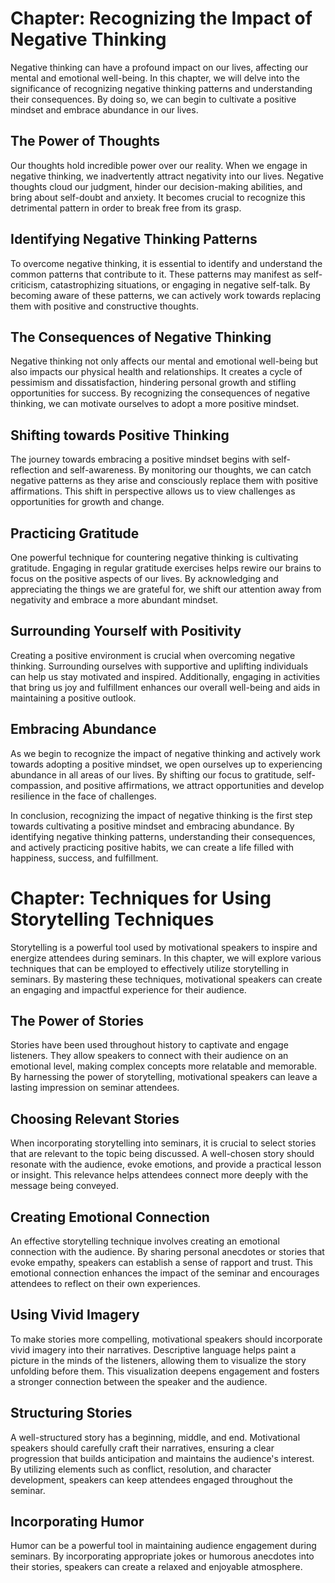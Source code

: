 Chapter: Recognizing the Impact of Negative Thinking
====================================================

Negative thinking can have a profound impact on our lives, affecting our mental and emotional well-being. In this chapter, we will delve into the significance of recognizing negative thinking patterns and understanding their consequences. By doing so, we can begin to cultivate a positive mindset and embrace abundance in our lives.

The Power of Thoughts
---------------------

Our thoughts hold incredible power over our reality. When we engage in negative thinking, we inadvertently attract negativity into our lives. Negative thoughts cloud our judgment, hinder our decision-making abilities, and bring about self-doubt and anxiety. It becomes crucial to recognize this detrimental pattern in order to break free from its grasp.

Identifying Negative Thinking Patterns
--------------------------------------

To overcome negative thinking, it is essential to identify and understand the common patterns that contribute to it. These patterns may manifest as self-criticism, catastrophizing situations, or engaging in negative self-talk. By becoming aware of these patterns, we can actively work towards replacing them with positive and constructive thoughts.

The Consequences of Negative Thinking
-------------------------------------

Negative thinking not only affects our mental and emotional well-being but also impacts our physical health and relationships. It creates a cycle of pessimism and dissatisfaction, hindering personal growth and stifling opportunities for success. By recognizing the consequences of negative thinking, we can motivate ourselves to adopt a more positive mindset.

Shifting towards Positive Thinking
----------------------------------

The journey towards embracing a positive mindset begins with self-reflection and self-awareness. By monitoring our thoughts, we can catch negative patterns as they arise and consciously replace them with positive affirmations. This shift in perspective allows us to view challenges as opportunities for growth and change.

Practicing Gratitude
--------------------

One powerful technique for countering negative thinking is cultivating gratitude. Engaging in regular gratitude exercises helps rewire our brains to focus on the positive aspects of our lives. By acknowledging and appreciating the things we are grateful for, we shift our attention away from negativity and embrace a more abundant mindset.

Surrounding Yourself with Positivity
------------------------------------

Creating a positive environment is crucial when overcoming negative thinking. Surrounding ourselves with supportive and uplifting individuals can help us stay motivated and inspired. Additionally, engaging in activities that bring us joy and fulfillment enhances our overall well-being and aids in maintaining a positive outlook.

Embracing Abundance
-------------------

As we begin to recognize the impact of negative thinking and actively work towards adopting a positive mindset, we open ourselves up to experiencing abundance in all areas of our lives. By shifting our focus to gratitude, self-compassion, and positive affirmations, we attract opportunities and develop resilience in the face of challenges.

In conclusion, recognizing the impact of negative thinking is the first step towards cultivating a positive mindset and embracing abundance. By identifying negative thinking patterns, understanding their consequences, and actively practicing positive habits, we can create a life filled with happiness, success, and fulfillment.

Chapter: Techniques for Using Storytelling Techniques
=====================================================

Storytelling is a powerful tool used by motivational speakers to inspire and energize attendees during seminars. In this chapter, we will explore various techniques that can be employed to effectively utilize storytelling in seminars. By mastering these techniques, motivational speakers can create an engaging and impactful experience for their audience.

The Power of Stories
--------------------

Stories have been used throughout history to captivate and engage listeners. They allow speakers to connect with their audience on an emotional level, making complex concepts more relatable and memorable. By harnessing the power of storytelling, motivational speakers can leave a lasting impression on seminar attendees.

Choosing Relevant Stories
-------------------------

When incorporating storytelling into seminars, it is crucial to select stories that are relevant to the topic being discussed. A well-chosen story should resonate with the audience, evoke emotions, and provide a practical lesson or insight. This relevance helps attendees connect more deeply with the message being conveyed.

Creating Emotional Connection
-----------------------------

An effective storytelling technique involves creating an emotional connection with the audience. By sharing personal anecdotes or stories that evoke empathy, speakers can establish a sense of rapport and trust. This emotional connection enhances the impact of the seminar and encourages attendees to reflect on their own experiences.

Using Vivid Imagery
-------------------

To make stories more compelling, motivational speakers should incorporate vivid imagery into their narratives. Descriptive language helps paint a picture in the minds of the listeners, allowing them to visualize the story unfolding before them. This visualization deepens engagement and fosters a stronger connection between the speaker and the audience.

Structuring Stories
-------------------

A well-structured story has a beginning, middle, and end. Motivational speakers should carefully craft their narratives, ensuring a clear progression that builds anticipation and maintains the audience's interest. By utilizing elements such as conflict, resolution, and character development, speakers can keep attendees engaged throughout the seminar.

Incorporating Humor
-------------------

Humor can be a powerful tool in maintaining audience engagement during seminars. By incorporating appropriate jokes or humorous anecdotes into their stories, speakers can create a relaxed and enjoyable atmosphere.
